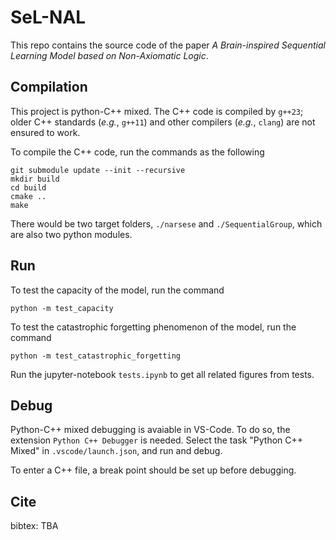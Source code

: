 # SeL-NAL

This repo contains the source code of the paper *A Brain-inspired Sequential Learning Model based on Non-Axiomatic Logic*.

## Compilation

This project is python-C++ mixed.
The C++ code is compiled by `g++23`; older C++ standards (*e.g.*, `g++11`) and other compilers (*e.g.*, `clang`) are not ensured to work.

To compile the C++ code, run the commands as the following
```
git submodule update --init --recursive
mkdir build
cd build
cmake ..
make
```
There would be two target folders, `./narsese` and `./SequentialGroup`, which are also two python modules.

## Run

To test the capacity of the model, run the command
```
python -m test_capacity
```

To test the catastrophic forgetting phenomenon of the model, run the command
```
python -m test_catastrophic_forgetting
```

Run the jupyter-notebook `tests.ipynb` to get all related figures from tests.

## Debug

Python-C++ mixed debugging is avaiable in VS-Code. To do so, the extension `Python C++ Debugger` is needed. Select the task "Python C++ Mixed" in `.vscode/launch.json`, and run and debug.

To enter a C++ file, a break point should be set up before debugging.

## Cite

bibtex:
TBA
<!-- ```bibtex
@software{Lisa_My_Research_Software_2017,
  author = {Lisa, Mona and Bot, Hew},
  doi = {10.5281/zenodo.1234},
  month = {12},
  title = {{My Research Software}},
  url = {https://github.com/github-linguist/linguist},
  version = {2.0.4},
  year = {2017}
}
``` -->

